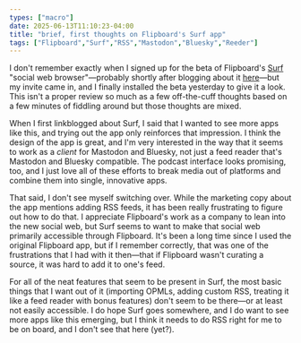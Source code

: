 ```yaml
---
types: ["macro"]
date: 2025-06-13T11:10:23-04:00
title: "brief, first thoughts on Flipboard's Surf app"
tags: ["Flipboard","Surf","RSS","Mastodon","Bluesky","Reeder"]
---
```

I don't remember exactly when I signed up for the beta of Flipboard's [Surf](https://about.surf.social) "social web browser"—probably shortly after blogging about it [here](https://spencergreenhalgh.com/myself/2024-12-18-i-dont/)—but my invite came in, and I finally installed the beta yesterday to give it a look. This isn't a proper review so much as a few off-the-cuff thoughts based on a few minutes of fiddling around but those thoughts are mixed.

When I first linkblogged about Surf, I said that I wanted to see more apps like this, and trying out the app only reinforces that impression. I think the design of the app is great, and I'm very interested in the way that it seems to work as a *client* for Mastodon and Bluesky, not just a feed reader that's Mastodon and Bluesky compatible. The podcast interface looks promising, too, and I just love all of these efforts to break media out of platforms and combine them into single, innovative apps.

That said, I don't see myself switching over. While the marketing copy about the app mentions adding RSS feeds, it has been really frustrating to figure out how to do that. I appreciate Flipboard's work as a company to lean into the new social web, but Surf seems to want to make that social web primarily accessible through Flipboard. It's been a long time since I used the original Flipboard app, but if I remember correctly, that was one of the frustrations that I had with it then—that if Flipboard wasn't curating a source, it was hard to add it to one's feed. 

For all of the neat features that seem to be present in Surf, the most basic things that I want out of it (importing OPMLs, adding custom RSS, treating it like a feed reader with bonus features) don't seem to be there—or at least not easily accessible. I do hope Surf goes somewhere, and I do want to see more apps like this emerging, but I think it needs to do RSS right for me to be on board, and I don't see that here (yet?). 
